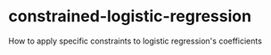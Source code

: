 # constrained-logistic-regression
How to apply specific constraints to logistic regression's coefficients
